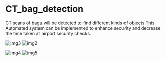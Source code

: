 # CT_bag_detection
CT scans of bags will be detected to find different kinds of objects
This Automated system can be implemented to enhance security and decrease the time taken at airport security checks.


![img3](https://github.com/Tshar-k/CT_bag_detection/assets/117516567/5dbdb33d-65cf-49ac-9f1b-c1b0ed6f8eaa)
![img2](https://github.com/Tshar-k/CT_bag_detection/assets/117516567/b4bd5359-2b37-4fb6-87a3-e9007a158519)

![img4](https://github.com/Tshar-k/CT_bag_detection/assets/117516567/9993c96f-b812-4e46-9ee9-95c4f9adcfa9)
![img5](https://github.com/Tshar-k/CT_bag_detection/assets/117516567/4a88ceb8-0d58-46d8-a2fc-ae2a4c735d1a)
